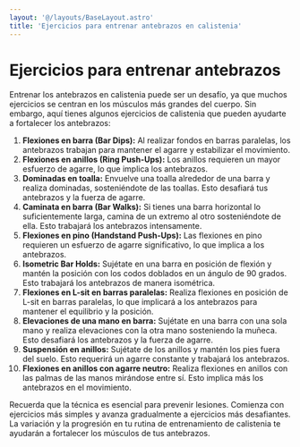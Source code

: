 ```yaml
---
layout: '@/layouts/BaseLayout.astro'
title: 'Ejercicios para entrenar antebrazos en calistenia'
---
```


# Ejercicios para entrenar antebrazos

Entrenar los antebrazos en calistenia puede ser un desafío, ya que muchos ejercicios se centran en los músculos más grandes del cuerpo. Sin embargo, aquí tienes algunos ejercicios de calistenia que pueden ayudarte a fortalecer los antebrazos:

1. **Flexiones en barra (Bar Dips):** Al realizar fondos en barras paralelas, los antebrazos trabajan para mantener el agarre y estabilizar el movimiento.
2. **Flexiones en anillos (Ring Push-Ups):** Los anillos requieren un mayor esfuerzo de agarre, lo que implica los antebrazos.
3. **Dominadas en toalla:** Envuelve una toalla alrededor de una barra y realiza dominadas, sosteniéndote de las toallas. Esto desafiará tus antebrazos y la fuerza de agarre.
4. **Caminata en barra (Bar Walks):** Si tienes una barra horizontal lo suficientemente larga, camina de un extremo al otro sosteniéndote de ella. Esto trabajará los antebrazos intensamente.
5. **Flexiones en pino (Handstand Push-Ups):** Las flexiones en pino requieren un esfuerzo de agarre significativo, lo que implica a los antebrazos.
6. **Isometric Bar Holds:** Sujétate en una barra en posición de flexión y mantén la posición con los codos doblados en un ángulo de 90 grados. Esto trabajará los antebrazos de manera isométrica.
7. **Flexiones en L-sit en barras paralelas:** Realiza flexiones en posición de L-sit en barras paralelas, lo que implicará a los antebrazos para mantener el equilibrio y la posición.
8. **Elevaciones de una mano en barra:** Sujétate en una barra con una sola mano y realiza elevaciones con la otra mano sosteniendo la muñeca. Esto desafiará los antebrazos y la fuerza de agarre.
9. **Suspensión en anillos:** Sujétate de los anillos y mantén los pies fuera del suelo. Esto requerirá un agarre constante y trabajará los antebrazos.
10. **Flexiones en anillos con agarre neutro:** Realiza flexiones en anillos con las palmas de las manos mirándose entre sí. Esto implica más los antebrazos en el movimiento.

Recuerda que la técnica es esencial para prevenir lesiones. Comienza con ejercicios más simples y avanza gradualmente a ejercicios más desafiantes. La variación y la progresión en tu rutina de entrenamiento de calistenia te ayudarán a fortalecer los músculos de tus antebrazos.
